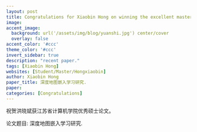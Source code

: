 ```yaml
---
layout: post
title: Congratulations for Xiaobin Hong on winning the excellent master's thesis of Jiangsu Institute of Computer Science!
image:
accent_image:
  background: url('/assets/img/blog/yuanshi.jpg') center/cover
  overlay: false
accent_color: '#ccc'
theme_color: '#ccc'
invert_sidebar: true
description: "recent paper."
tags: [Xiaobin Hong]
websites: [Student/Master/Hongxiaobin]
author: Xiaobin Hong
paper_title: 深度地图嵌入学习研究.
paper:
categories: [Congratulations]
---
```


祝贺洪晓斌获江苏省计算机学院优秀硕士论文。

论文题目: 深度地图嵌入学习研究.
